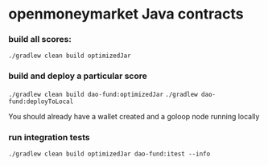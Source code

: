 # openmoneymarket Java contracts


### build all scores:

`./gradlew clean build optimizedJar`

### build and deploy a particular score

`./gradlew clean build dao-fund:optimizedJar`
`./gradlew dao-fund:deployToLocal`


You should already have a wallet created and a goloop node running locally


### run integration tests
`./gradlew clean build optimizedJar dao-fund:itest --info`
